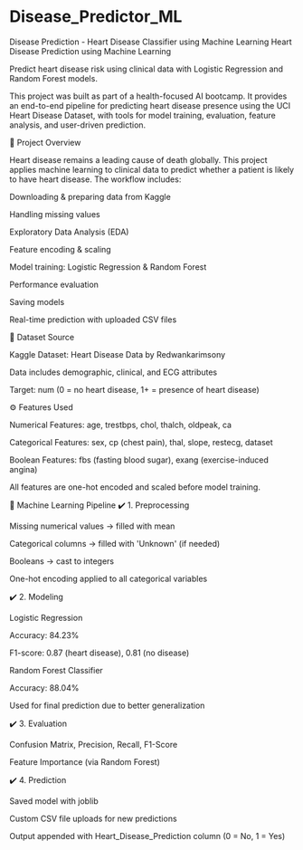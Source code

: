 # Disease_Predictor_ML
Disease Prediction - Heart Disease Classifier using Machine Learning
Heart Disease Prediction using Machine Learning

Predict heart disease risk using clinical data with Logistic Regression and Random Forest models.

This project was built as part of a health-focused AI bootcamp. It provides an end-to-end pipeline for predicting heart disease presence using the UCI Heart Disease Dataset, with tools for model training, evaluation, feature analysis, and user-driven prediction.

📌 Project Overview

Heart disease remains a leading cause of death globally. This project applies machine learning to clinical data to predict whether a patient is likely to have heart disease. The workflow includes:

Downloading & preparing data from Kaggle

Handling missing values

Exploratory Data Analysis (EDA)

Feature encoding & scaling

Model training: Logistic Regression & Random Forest

Performance evaluation

Saving models

Real-time prediction with uploaded CSV files

📁 Dataset Source

Kaggle Dataset: Heart Disease Data by Redwankarimsony

Data includes demographic, clinical, and ECG attributes

Target: num (0 = no heart disease, 1+ = presence of heart disease)

⚙️ Features Used

Numerical Features: age, trestbps, chol, thalch, oldpeak, ca

Categorical Features: sex, cp (chest pain), thal, slope, restecg, dataset

Boolean Features: fbs (fasting blood sugar), exang (exercise-induced angina)

All features are one-hot encoded and scaled before model training.

🧪 Machine Learning Pipeline
✔️ 1. Preprocessing

Missing numerical values → filled with mean

Categorical columns → filled with 'Unknown' (if needed)

Booleans → cast to integers

One-hot encoding applied to all categorical variables

✔️ 2. Modeling

Logistic Regression

Accuracy: 84.23%

F1-score: 0.87 (heart disease), 0.81 (no disease)

Random Forest Classifier

Accuracy: 88.04%

Used for final prediction due to better generalization

✔️ 3. Evaluation

Confusion Matrix, Precision, Recall, F1-Score

Feature Importance (via Random Forest)

✔️ 4. Prediction

Saved model with joblib

Custom CSV file uploads for new predictions

Output appended with Heart_Disease_Prediction column (0 = No, 1 = Yes)
